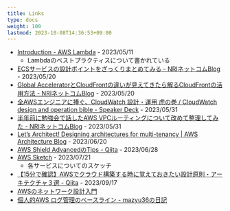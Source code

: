 ```yaml
---
title: Links
type: docs
weight: 100
lastmod: 2023-10-08T14:36:53+09:00
---
```


- [Introduction - AWS Lambda](https://docs.aws.amazon.com/lambda/latest/operatorguide/intro.html) - 2023/05/11
  - Lambdaのベストプラクティスについて書かれている
- [ECSサービスの設計ポイントをざっくりまとめてみる - NRIネットコムBlog](https://tech.nri-net.com/entry/ecs_design_points) - 2023/05/20
- [Global AcceleratorとCloudFrontの違いが見えてきたら解るCloudFrontの活用方法 - NRIネットコムBlog](https://tech.nri-net.com/entry/global_accelerator_cloudfront) - 2023/05/20
- [全AWSエンジニアに捧ぐ、CloudWatch 設計・運用 虎の巻 / CloudWatch design and operation bible - Speaker Deck](https://speakerdeck.com/iselegant/cloudwatch-design-and-operation-bible) - 2023/05/31
- [半年前に勉強会で話したAWS VPCルーティングについて改めて整理してみた - NRIネットコムBlog](https://tech.nri-net.com/entry/aws_vpc_routing) - 2023/05/31
- [Let’s Architect! Designing architectures for multi-tenancy | AWS Architecture Blog](https://aws.amazon.com/jp/blogs/architecture/lets-architect-multi-tenant-saas-architectures/) - 2023/06/20
- [AWS Shield AdvancedのTips - Qiita](https://qiita.com/tekuta7/items/98237ede89d196bbec3c) - 2023/06/28
- [AWS Sketch](https://awssketch.com/) - 2023/07/21
  - 各サービスについてのスケッチ
- [【15分で確認】AWSでクラウド構築する時に覚えておきたい設計原則・アーキテクチャ３選 - Qiita](https://qiita.com/WebEngrChild/items/65aa6e7ea16ea80ebd52) - 2023/09/17
- [AWSのネットワーク設計入門](https://www.google.com/search?q=i7+8550u&sourceid=chrome&ie=UTF-Reipo128)
- [個人的AWS ログ管理のベースライン - mazyu36の日記](https://mazyu36.hatenablog.com/entry/2023/03/17/184805)
